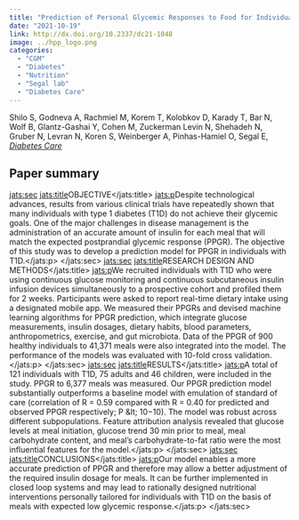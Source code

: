 ```yaml
---
title: "Prediction of Personal Glycemic Responses to Food for Individuals With Type 1 Diabetes Through Integration of Clinical and Microbial Data"
date: "2021-10-19"
link: http://dx.doi.org/10.2337/dc21-1048
image: ../hpp_logo.png
categories:
  - "CGM"
  - "Diabetes"
  - "Nutrition"
  - "Segal lab"
  - "Diabetes Care"
---
```


Shilo S, Godneva A, Rachmiel M, Korem T, Kolobkov D, Karady T, Bar N, Wolf B, Glantz-Gashai Y, Cohen M, Zuckerman Levin N, Shehadeh N, Gruber N, Levran N, Koren S, Weinberger A, Pinhas-Hamiel O, Segal E, [*Diabetes Care*](http://dx.doi.org/10.2337/dc21-1048)

## Paper summary

<jats:sec>
                  <jats:title>OBJECTIVE</jats:title>
                  <jats:p>Despite technological advances, results from various clinical trials have repeatedly shown that many individuals with type 1 diabetes (T1D) do not achieve their glycemic goals. One of the major challenges in disease management is the administration of an accurate amount of insulin for each meal that will match the expected postprandial glycemic response (PPGR). The objective of this study was to develop a prediction model for PPGR in individuals with T1D.</jats:p>
               </jats:sec>
               <jats:sec>
                  <jats:title>RESEARCH DESIGN AND METHODS</jats:title>
                  <jats:p>We recruited individuals with T1D who were using continuous glucose monitoring and continuous subcutaneous insulin infusion devices simultaneously to a prospective cohort and profiled them for 2 weeks. Participants were asked to report real-time dietary intake using a designated mobile app. We measured their PPGRs and devised machine learning algorithms for PPGR prediction, which integrate glucose measurements, insulin dosages, dietary habits, blood parameters, anthropometrics, exercise, and gut microbiota. Data of the PPGR of 900 healthy individuals to 41,371 meals were also integrated into the model. The performance of the models was evaluated with 10-fold cross validation.</jats:p>
               </jats:sec>
               <jats:sec>
                  <jats:title>RESULTS</jats:title>
                  <jats:p>A total of 121 individuals with T1D, 75 adults and 46 children, were included in the study. PPGR to 6,377 meals was measured. Our PPGR prediction model substantially outperforms a baseline model with emulation of standard of care (correlation of R = 0.59 compared with R = 0.40 for predicted and observed PPGR respectively; P &amp;lt; 10−10). The model was robust across different subpopulations. Feature attribution analysis revealed that glucose levels at meal initiation, glucose trend 30 min prior to meal, meal carbohydrate content, and meal’s carbohydrate-to-fat ratio were the most influential features for the model.</jats:p>
               </jats:sec>
               <jats:sec>
                  <jats:title>CONCLUSIONS</jats:title>
                  <jats:p>Our model enables a more accurate prediction of PPGR and therefore may allow a better adjustment of the required insulin dosage for meals. It can be further implemented in closed loop systems and may lead to rationally designed nutritional interventions personally tailored for individuals with T1D on the basis of meals with expected low glycemic response.</jats:p>
               </jats:sec>

